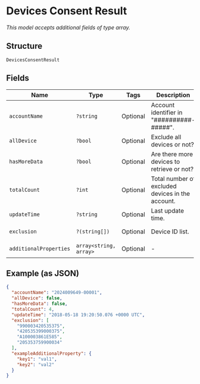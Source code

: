 
# Devices Consent Result

*This model accepts additional fields of type array.*

## Structure

`DevicesConsentResult`

## Fields

| Name | Type | Tags | Description | Getter | Setter |
|  --- | --- | --- | --- | --- | --- |
| `accountName` | `?string` | Optional | Account identifier in "##########-#####". | getAccountName(): ?string | setAccountName(?string accountName): void |
| `allDevice` | `?bool` | Optional | Exclude all devices or not? | getAllDevice(): ?bool | setAllDevice(?bool allDevice): void |
| `hasMoreData` | `?bool` | Optional | Are there more devices to retrieve or not? | getHasMoreData(): ?bool | setHasMoreData(?bool hasMoreData): void |
| `totalCount` | `?int` | Optional | Total number of excluded devices in the account. | getTotalCount(): ?int | setTotalCount(?int totalCount): void |
| `updateTime` | `?string` | Optional | Last update time. | getUpdateTime(): ?string | setUpdateTime(?string updateTime): void |
| `exclusion` | `?(string[])` | Optional | Device ID list. | getExclusion(): ?array | setExclusion(?array exclusion): void |
| `additionalProperties` | `array<string, array>` | Optional | - | findAdditionalProperty(string key): array | additionalProperty(string key, array value): void |

## Example (as JSON)

```json
{
  "accountName": "2024009649-00001",
  "allDevice": false,
  "hasMoreData": false,
  "totalCount": 4,
  "updateTime": "2018-05-18 19:20:50.076 +0000 UTC",
  "exclusion": [
    "990003420535375",
    "420535399000375",
    "A100003861E585",
    "205353759900034"
  ],
  "exampleAdditionalProperty": {
    "key1": "val1",
    "key2": "val2"
  }
}
```

